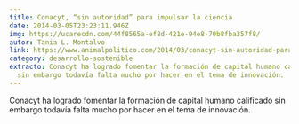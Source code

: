 ```yaml
---
title: Conacyt, “sin autoridad” para impulsar la ciencia
date: 2014-03-05T23:23:11.946Z
img: https://ucarecdn.com/44f8565a-ef8d-421e-94e8-70b8fba357f8/
autor: Tania L. Montalvo
link: https://www.animalpolitico.com/2014/03/conacyt-sin-autoridad-para-impulsar-la-ciencia-tecnologia-e-innovacion/
category: desarrollo-sostenible
extracto: Conacyt ha logrado fomentar la formación de capital humano calificado
  sin embargo todavía falta mucho por hacer en el tema de innovación.
---
```

Conacyt ha logrado fomentar la formación de capital humano calificado sin embargo todavía falta mucho por hacer en el tema de innovación.